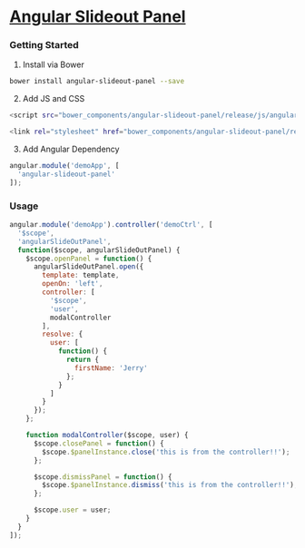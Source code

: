# [Angular Slideout Panel](https://tablelist.github.io/angular-slideout-panel/)

### Getting Started
1) Install via Bower
``` bash
bower install angular-slideout-panel --save
```

2) Add JS and CSS
``` bash
<script src="bower_components/angular-slideout-panel/release/js/angular-slideout-panel.min.js"></script>

<link rel="stylesheet" href="bower_components/angular-slideout-panel/release/css/angular-slideout-panel.min.css">
```

3) Add Angular Dependency
``` js
angular.module('demoApp', [
  'angular-slideout-panel'
]);
```

### Usage

``` js
angular.module('demoApp').controller('demoCtrl', [
  '$scope',
  'angularSlideOutPanel',
  function($scope, angularSlideOutPanel) {
    $scope.openPanel = function() {
      angularSlideOutPanel.open({
        template: template,
        openOn: 'left',
        controller: [
          '$scope',
          'user',
          modalController
        ],
        resolve: {
          user: [
            function() {
              return {
                firstName: 'Jerry'
              };
            }
          ]
        }
      });
    };

    function modalController($scope, user) {
      $scope.closePanel = function() {
        $scope.$panelInstance.close('this is from the controller!!');
      };

      $scope.dismissPanel = function() {
        $scope.$panelInstance.dismiss('this is from the controller!!');
      };

      $scope.user = user;
    }
  }
]);
```

